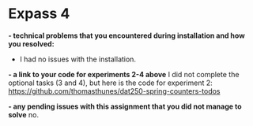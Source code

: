 # Expass 4

**- technical problems that you encountered during installation and how you resolved:**
- I had no issues with the installation.

**- a link to your code for experiments 2-4 above**
I did not complete the optional tasks (3 and 4), but here is the code for experiment 2:
https://github.com/thomasthunes/dat250-spring-counters-todos

**- any pending issues with this assignment that you did not manage to solve**
no.
